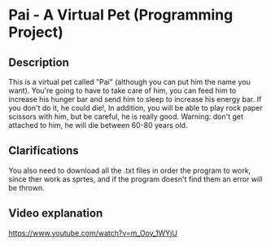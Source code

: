 # Pai - A Virtual Pet (Programming Project)
## Description
This is a virtual pet called "Pai" (although you can put him the name you want). 
You're going to have to take care of him, you can feed him to increase his hunger bar
and send him to sleep to increase his energy bar. If you don't do it, he could die!,
In addition, you will be able to play rock paper scissors with him, but be careful, 
he is really good.
Warning: don't get attached to him, he will die between 60-80 years old.

## Clarifications 
You also need to download all the .txt files in order the program to work,
since ther work as sprtes, and if the program doesn't find them an error will be thrown.

## Video explanation
https://www.youtube.com/watch?v=m_Oov_1WYjU
